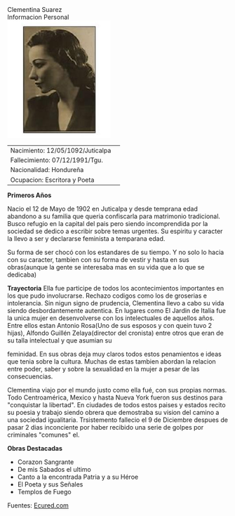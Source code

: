 <!DOCTYPE html>
<html>
    <head>
        <meta charset="UTF-8">
        <title>Clementina Suarez</title>
        <link rel="stylesheet" type="text/css" href="ClementinaCSS.css">
        <link rel="stylesheet" type="text/css" href="normalize.css">
        <link rel="preconnect" href="https://fonts.gstatic.com">
        <link rel="icon" href="CLAMENTINA_S copy.ico">
    </head>
    <body>
        <div class="div1">
            <div class="div-clemen1">
                Clementina Suarez
                <div class="datos-rapidos">
                    <div class="div-datos">
                            Informacion Personal
                    </div>
                    <img src="CLAMENTINA_S.jpg" class="img-cleme">
                    <table  class="tabla_datos-rapidos">
                        <tr>
                            <td>Nacimiento: 12/05/1092/Juticalpa<td>
                        </tr>
                        <tr>
                            <td>Fallecimiento: 07/12/1991/Tgu.</td>
                        </tr>
                        <tr>
                            <td>Nacionalidad: Hondureña</td>
                        </tr>
                        <tr>
                            <td>Ocupacion: Escritora y Poeta</td>
                        </tr>
                    </table>
                </div>
                <div class="div-info1">
                    <b class="primeros_años">Primeros Años</b>
                    <p>
                        Nacio el 12 de Mayo de 1902 en Juticalpa y desde temprana edad abandono a su familia
                        que queria confiscarla para matrimonio tradicional.
                        Busco refugio en la capital del
                        pais pero siendo incomprendida por la sociedad se dedico a escribir sobre temas urgentes.
                        Su espiritu y caracter la llevo a ser y declararse feminista a temparana edad.
                    </p>
                    <p>
                        Su forma de ser chocó con los estandares de su tiempo. Y no solo lo hacia con su caracter,
                        tambien con su forma de vestir y hasta en sus obras(aunque la gente se interesaba mas en
                        su vida que a lo que se dedicaba)
                    </p>
                    <p>
                        <b class="Trayectoria">Trayectoria</b>
                        Ella fue participe de todos los acontecimientos importantes en los que pudo involucrarse.
                        Rechazo codigos como los de groserias e intolerancia. Sin nigun signo de prudencia, Clementina
                        llevo a cabo su vida siendo desbordantemente autentica. En lugares como El Jardin de Italia
                        fue la unica mujer en desenvolverse con los intelectuales de aquellos años.
                        Entre ellos
                        estan Antonio Rosa(Uno de sus esposos y con quein tuvo 2 hijas), Alfondo Guillén Zelaya(director del cronista)
                        entre otros que eran de su talla intelectual y que asumian su
                    </p>
                    <p class="p_pantalla-completa">    
                        feminidad. En sus obras deja muy claros todos estos penamientos e ideas que tenia sobre la cultura.
                        Muchas de estas tambien abordan la relacion entre poder, saber y sobre la sexualidad en la mujer
                        a pesar de las consecuencias.
                    </p>
                    <p class="p_pantalla-completa2">
                        Clementina viajo por el mundo justo como ella fué, con sus propias normas. Todo Centroamérica, Mexico y hasta Nueva York
                        fueron sus destinos para "conquistar la libertad". En ciudades de todos estos paises y estados recito su poesia y trabajo
                        siendo obrera que demostraba su vision del camino a una sociedad igualitaria.
                        Trsistemento fallecio el 9 de Diciembre despues de pasar 2 dias inconciente por haber recibido una serie de golpes por
                        criminales "comunes" el.
                    </p>
                    <div class="obras">
                        <b class="b_obras-destacadas">Obras Destacadas</b>
                        <ul class="lista_obras-destacadas">
                            <li>Corazon Sangrante</li>
                            <li>De mis Sabados el ultimo</li>
                            <li>Canto a la encontrada Patria y a su Héroe</li>
                            <li>El Poeta y sus Señales</li>
                            <li>Templos de Fuego</li>
                        </ul>
                    </div>
                </div>
            </div>
        </div>
        <footer class="footer">
            Fuentes: <a href="https://www.ecured.cu/Clementina_Suárez" target="_BLANK">Ecured.com</a>
        </footer>
    </body>
</html>
